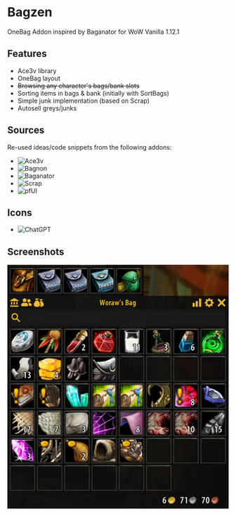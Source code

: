 # Bagzen

OneBag Addon inspired by Baganator for WoW Vanilla 1.12.1

## Features
- Ace3v library
- OneBag layout
- ~~Browsing any character's bags/bank slots~~
- Sorting items in bags & bank (initially with SortBags)
- Simple junk implementation (based on Scrap)
- Autosell greys/junks

## Sources
Re-used ideas/code snippets from the following addons:
- ![Ace3v](https://github.com/laytya/Ace3v)
- ![Bagnon](https://github.com/McPewPew/Bagnon)
- ![Baganator](https://github.com/Baganator/Baganator)
- ![Scrap](https://github.com/Jaliborc/Scrap)
- ![pfUI](https://github.com/shagu/pfUI)

## Icons
- ![ChatGPT](https://chatgpt.com)

## Screenshots
![Bagzen](/media/bagzen.png)
